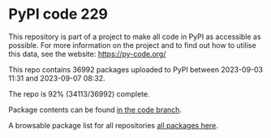 # PyPI code 229

This repository is part of a project to make all code in PyPI as accessible as possible. For more information 
on the project and to find out how to utilise this data, see the website: https://py-code.org/

This repo contains 36992 packages uploaded to PyPI between 
2023-09-03 11:31 and 2023-09-07 08:32.

The repo is 92% (34113/36992) complete.

Package contents can be found [in the code branch](https://github.com/pypi-data/pypi-mirror-229/tree/code/packages).

A browsable package list for all repositories [all packages here](https://py-code.org/repositories/pypi-mirror-229).


